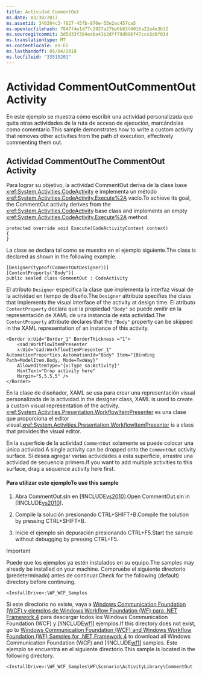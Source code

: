 ```yaml
---
title: Actividad CommentOut
ms.date: 03/30/2017
ms.assetid: 340204c3-f827-45fb-870e-55e2ac457ca5
ms.openlocfilehash: 7847f4e1d77c2927a27be6b83f4016a22e4e3b32
ms.sourcegitcommit: 3d5d33f384eeba41b2dff79d096f47ccc8d8f03d
ms.translationtype: MT
ms.contentlocale: es-ES
ms.lasthandoff: 05/04/2018
ms.locfileid: "33515201"
---
```

# <a name="commentout-activity"></a><span data-ttu-id="fc308-102">Actividad CommentOut</span><span class="sxs-lookup"><span data-stu-id="fc308-102">CommentOut Activity</span></span>
<span data-ttu-id="fc308-103">En este ejemplo se muestra cómo escribir una actividad personalizada que quita otras actividades de la ruta de acceso de ejecución, marcándolas como comentario.</span><span class="sxs-lookup"><span data-stu-id="fc308-103">This sample demonstrates how to write a custom activity that removes other activities from the path of execution, effectively commenting them out.</span></span>  
  
## <a name="the-commentout-activity"></a><span data-ttu-id="fc308-104">Actividad CommentOut</span><span class="sxs-lookup"><span data-stu-id="fc308-104">The CommentOut Activity</span></span>  
 <span data-ttu-id="fc308-105">Para lograr su objetivo, la actividad CommentOut deriva de la clase base <xref:System.Activities.CodeActivity> e implementa un método <xref:System.Activities.CodeActivity.Execute%2A> vacío.</span><span class="sxs-lookup"><span data-stu-id="fc308-105">To achieve its goal, the CommentOut activity derives from the <xref:System.Activities.CodeActivity> base class and implements an empty <xref:System.Activities.CodeActivity.Execute%2A> method.</span></span>  
  
```  
protected override void Execute(CodeActivityContext context)  
{  
}  
```  
  
 <span data-ttu-id="fc308-106">La clase se declara tal como se muestra en el ejemplo siguiente.</span><span class="sxs-lookup"><span data-stu-id="fc308-106">The class is declared as shown in the following example.</span></span>  
  
```  
[Designer(typeof(CommentOutDesigner))]  
[ContentProperty("Body")]  
public sealed class CommentOut : CodeActivity  
```  
  
 <span data-ttu-id="fc308-107">El atributo `Designer` especifica la clase que implementa la interfaz visual de la actividad en tiempo de diseño.</span><span class="sxs-lookup"><span data-stu-id="fc308-107">The `Designer` attribute specifies the class that implements the visual interface of the activity at design time.</span></span> <span data-ttu-id="fc308-108">El atributo `ContentProperty` declara que la propiedad `"Body"` se puede omitir en la representación de XAML de una instancia de esta actividad.</span><span class="sxs-lookup"><span data-stu-id="fc308-108">The `ContentProperty` attribute declares that the `"Body"` property can be skipped in the XAML representation of an instance of this activity.</span></span>  
  
```  
<Border x:Uid="Border_1" BorderThickness ="1">  
    <sad:WorkflowItemPresenter   
    x:Uid="sad:WorkflowItemPresenter_1" AutomationProperties.AutomationId="Body" Item="{Binding Path=ModelItem.Body, Mode=TwoWay}"  
    AllowedItemType="{x:Type sa:Activity}"  
    HintText="Drop activity here"   
    Margin="5,5,5,5" />  
</Border>  
```  
  
 <span data-ttu-id="fc308-109">En la clase de diseñador, XAML se usa para crear una representación visual personalizada de la actividad.</span><span class="sxs-lookup"><span data-stu-id="fc308-109">In the designer class, XAML is used to create a custom visual representation of the activity.</span></span> <span data-ttu-id="fc308-110"><xref:System.Activities.Presentation.WorkflowItemPresenter> es una clase que proporciona el editor visual.</span><span class="sxs-lookup"><span data-stu-id="fc308-110"><xref:System.Activities.Presentation.WorkflowItemPresenter> is a class that provides the visual editor.</span></span>  
  
 <span data-ttu-id="fc308-111">En la superficie de la actividad `CommentOut` solamente se puede colocar una única actividad.</span><span class="sxs-lookup"><span data-stu-id="fc308-111">A single activity can be dropped onto the `CommentOut` activity surface.</span></span> <span data-ttu-id="fc308-112">Si desea agregar varias actividades a esta superficie, arrastre una actividad de secuencia primero.</span><span class="sxs-lookup"><span data-stu-id="fc308-112">If you want to add multiple activities to this surface, drag a sequence activity here first.</span></span>  
  
#### <a name="to-use-this-sample"></a><span data-ttu-id="fc308-113">Para utilizar este ejemplo</span><span class="sxs-lookup"><span data-stu-id="fc308-113">To use this sample</span></span>  
  
1.  <span data-ttu-id="fc308-114">Abra CommentOut.sln en [!INCLUDE[vs2010](../../../../includes/vs2010-md.md)].</span><span class="sxs-lookup"><span data-stu-id="fc308-114">Open CommentOut.sln in [!INCLUDE[vs2010](../../../../includes/vs2010-md.md)].</span></span>  
  
2.  <span data-ttu-id="fc308-115">Compile la solución presionando CTRL+SHIFT+B.</span><span class="sxs-lookup"><span data-stu-id="fc308-115">Compile the solution by pressing CTRL+SHIFT+B.</span></span>  
  
3.  <span data-ttu-id="fc308-116">Inicie el ejemplo sin depuración presionando CTRL+F5.</span><span class="sxs-lookup"><span data-stu-id="fc308-116">Start the sample without debugging by pressing CTRL+F5.</span></span>  
  
> [!IMPORTANT]
>  <span data-ttu-id="fc308-117">Puede que los ejemplos ya estén instalados en su equipo.</span><span class="sxs-lookup"><span data-stu-id="fc308-117">The samples may already be installed on your machine.</span></span> <span data-ttu-id="fc308-118">Compruebe el siguiente directorio (predeterminado) antes de continuar.</span><span class="sxs-lookup"><span data-stu-id="fc308-118">Check for the following (default) directory before continuing.</span></span>  
>   
>  `<InstallDrive>:\WF_WCF_Samples`  
>   
>  <span data-ttu-id="fc308-119">Si este directorio no existe, vaya a [Windows Communication Foundation (WCF) y ejemplos de Windows Workflow Foundation (WF) para .NET Framework 4](http://go.microsoft.com/fwlink/?LinkId=150780) para descargar todos los Windows Communication Foundation (WCF) y [!INCLUDE[wf1](../../../../includes/wf1-md.md)] ejemplos.</span><span class="sxs-lookup"><span data-stu-id="fc308-119">If this directory does not exist, go to [Windows Communication Foundation (WCF) and Windows Workflow Foundation (WF) Samples for .NET Framework 4](http://go.microsoft.com/fwlink/?LinkId=150780) to download all Windows Communication Foundation (WCF) and [!INCLUDE[wf1](../../../../includes/wf1-md.md)] samples.</span></span> <span data-ttu-id="fc308-120">Este ejemplo se encuentra en el siguiente directorio.</span><span class="sxs-lookup"><span data-stu-id="fc308-120">This sample is located in the following directory.</span></span>  
>   
>  `<InstallDrive>:\WF_WCF_Samples\WF\Scenario\ActivityLibrary\CommentOut`
